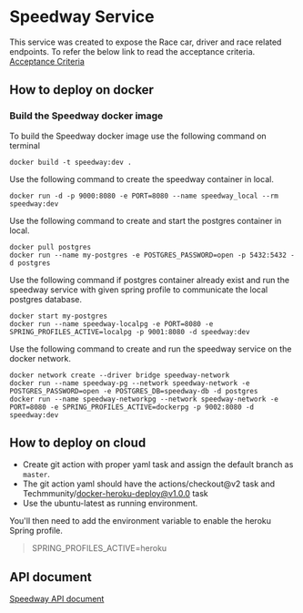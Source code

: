 # Speedway Service

This service was created to expose the Race car, driver and race related endpoints. 
To refer the below link to read the acceptance criteria.
[Acceptance Criteria](https://learn-2.galvanize.com/cohorts/2560/blocks/1167/content_files/units/05-speedway/01-unit-overview.md)

## How to deploy on docker

### Build the Speedway docker image
To build the Speedway docker image use the following command on terminal
```
docker build -t speedway:dev .
```
Use the following command to create the speedway container in local.
```
docker run -d -p 9000:8080 -e PORT=8080 --name speedway_local --rm speedway:dev
```
Use the following command to create and start the postgres container in local.
```
docker pull postgres
docker run --name my-postgres -e POSTGRES_PASSWORD=open -p 5432:5432 -d postgres
```
Use the following command if postgres container already exist and run the speedway service with given spring profile to communicate the local postgres database.
```
docker start my-postgres
docker run --name speedway-localpg -e PORT=8080 -e SPRING_PROFILES_ACTIVE=localpg -p 9001:8080 -d speedway:dev
```
Use the following command to create and run the speedway service on the docker network.
```
docker network create --driver bridge speedway-network
docker run --name speedway-pg --network speedway-network -e POSTGRES_PASSWORD=open -e POSTGRES_DB=speedway-db -d postgres
docker run --name speedway-networkpg --network speedway-network -e PORT=8080 -e SPRING_PROFILES_ACTIVE=dockerpg -p 9002:8080 -d speedway:dev
```

## How to deploy on cloud
* Create git action with proper yaml task and assign the default branch as `master`.
* The git action yaml should have the actions/checkout@v2 task and Techmmunity/docker-heroku-deploy@v1.0.0 task
* Use the ubuntu-latest as running environment.

You'll then need to add the environment variable to enable the heroku Spring profile.
> SPRING_PROFILES_ACTIVE=heroku

## API document
[Speedway API document](https://speedway-epsilon.herokuapp.com/docs/index.html)
